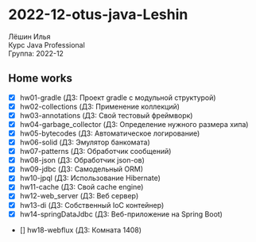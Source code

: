 # 2022-12-otus-java-Leshin

Лёшин Илья  
Курс Java Professional  
Группа: 2022-12  

## Home works
- [x] hw01-gradle (ДЗ: Проект gradle с модульной структурой)
- [x] hw02-collections (ДЗ: Применение коллекций)
- [x] hw03-annotations (ДЗ: Свой тестовый фреймворк)
- [x] hw04-garbage_collector (ДЗ: Определение нужного размера хипа)
- [x] hw05-bytecodes (ДЗ: Автоматическое логирование)
- [x] hw06-solid (ДЗ: Эмулятор банкомата)
- [x] hw07-patterns (ДЗ: Обработчик сообщений)
- [x] hw08-json (ДЗ: Обработчик json-ов)
- [x] hw09-jdbc (ДЗ: Самодельный ORM)
- [x] hw10-jpql (ДЗ: Использование Hibernate)
- [x] hw11-cache (ДЗ: Свой cache engine)
- [x] hw12-web_server (ДЗ: Веб сервер)
- [x] hw13-di (ДЗ: Собственный IoC контейнер)
- [x] hw14-springDataJdbc (ДЗ: Веб-приложение на Spring Boot)
- [] hw18-webflux (ДЗ: Комната 1408)